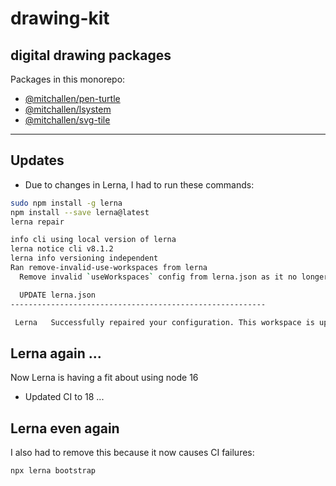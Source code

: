 drawing-kit
==
digital drawing packages 
--

Packages in this monorepo:

* [@mitchallen/pen-turtle](https://github.com/mitchallen/drawing-kit/tree/main/packages/pen-turtle#readme)
* [@mitchallen/lsystem](https://github.com/mitchallen/drawing-kit/tree/main/packages/lsystem#readme)
* [@mitchallen/svg-tile](https://github.com/mitchallen/drawing-kit/tree/main/packages/svg-tile#readme)

* * *

## Updates

* Due to changes in Lerna, I had to run these commands:

```sh
sudo npm install -g lerna
npm install --save lerna@latest
lerna repair

info cli using local version of lerna
lerna notice cli v8.1.2
lerna info versioning independent
Ran remove-invalid-use-workspaces from lerna
  Remove invalid `useWorkspaces` config from lerna.json as it no longer exists

  UPDATE lerna.json
---------------------------------------------------------

 Lerna   Successfully repaired your configuration. This workspace is up to date!
```

## Lerna again ...

Now Lerna is having a fit about using node 16

* Updated CI to 18 ...

## Lerna even again

I also had to remove this because it now causes CI failures:

```sh
npx lerna bootstrap
```

